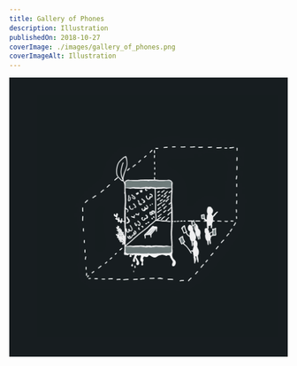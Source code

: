```yaml
---
title: Gallery of Phones
description: Illustration
publishedOn: 2018-10-27
coverImage: ./images/gallery_of_phones.png
coverImageAlt: Illustration
---
```


![Gallery of Phones](./images/gallery_of_phones.png)
